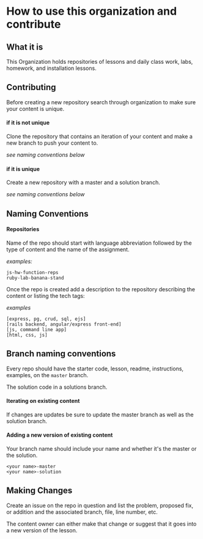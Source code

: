 # How to use this organization and contribute

## What it is

This Organization holds repositories of lessons and daily class work, labs, homework, and installation lessons.

## Contributing

Before creating a new repository search through organization to make sure your content is unique.

#### if it is not unique

Clone the repository that contains an iteration of your content and make a new branch to push your content to.

_see naming conventions below_

#### if it is unique

Create a new repository with a master and a solution branch.

_see naming conventions below_

## Naming Conventions

#### Repositories

Name of the repo should start with language abbreviation followed by the type of content and the name of the assignment.

_examples:_
```
js-hw-function-reps
ruby-lab-banana-stand
```

Once the repo is created add a description to the repository describing the content or listing the tech tags:

_examples_
```
[express, pg, crud, sql, ejs]
[rails backend, angular/express front-end]
[js, command line app]
[html, css, js]
```

## Branch naming conventions

Every repo should have the starter code, lesson, readme, instructions, examples, on the `master` branch.

The solution code in a solutions branch.

#### Iterating on existing content

If changes are updates be sure to update the master branch as well as the solution branch.

#### Adding a new version of existing content

Your branch name should include your name and whether it's the master or the solution.

```
<your name>-master
<your name>-solution
```

## Making Changes

Create an issue on the repo in question and list the problem, proposed fix, or addition and the associated branch, file, line number, etc.

The content owner can either make that change or suggest that it goes into a new version of the lesson.
